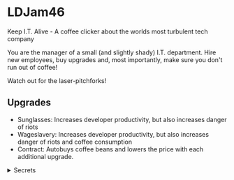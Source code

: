 # LDJam46

Keep I.T. Alive - A coffee clicker about the worlds most turbulent tech company

You are the manager of a small (and slightly shady) I.T. department.
Hire new employees, buy upgrades and, most importantly, make sure you don't run out of coffee!


Watch out for the laser-pitchforks!

## Upgrades

 - Sunglasses: Increases developer productivity, but also increases danger of riots
 - Wageslavery: Increases developer productivity, but also increases danger of riots and coffee consumption
 - Contract: Autobuys coffee beans and lowers the price with each additional upgrade.

<details>
<summary>Secrets</summary>

 - The konami code
 - The court ending is a reference to pong dance.
 - If you have the sunglasses upgrade, the devs will have laser pitchforks
 - The lawyers are a reference to Ace Attorney.
 - And probably more, but i forgot about a lot of them during development

</details>
